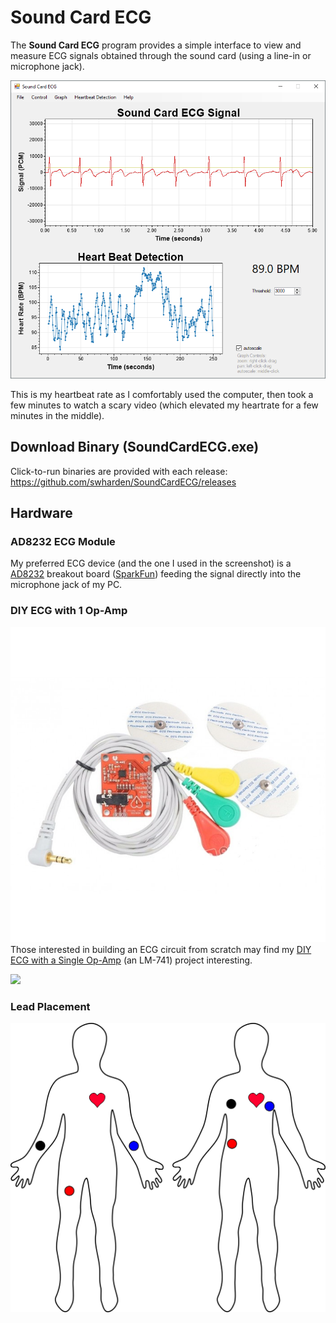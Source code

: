 # Sound Card ECG
The **Sound Card ECG** program provides a simple interface to view and measure ECG signals obtained through the sound card (using a line-in or microphone jack).

![](src/SoundCardECG/screenshot.png)

This is my heartbeat rate as I comfortably used the computer, then took a few minutes to watch a scary video (which elevated my heartrate for a few minutes in the middle).

## Download Binary (SoundCardECG.exe)
Click-to-run binaries are provided with each release:\
https://github.com/swharden/SoundCardECG/releases

## Hardware

### AD8232 ECG Module
My preferred ECG device (and the one I used in the screenshot) is a [AD8232](https://www.analog.com/media/en/technical-documentation/data-sheets/ad8232.pdf) breakout board ([SparkFun](https://www.sparkfun.com/products/12650)) feeding the signal directly into the microphone jack of my PC.

### DIY ECG with 1 Op-Amp
![](graphics/sound-card-ecg-AD8232.jpg)
Those interested in building an ECG circuit from scratch may find my [DIY ECG with a Single Op-Amp](https://github.com/swharden/diyECG-1opAmp) (an LM-741) project interesting.

![](https://github.com/swharden/diyECG-1opAmp/blob/master/circuit/circuit.jpg)

### Lead Placement
![](graphics/ecg-lead-placement.png)
